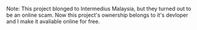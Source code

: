Note: This project blonged to Intermedius Malaysia, but they turned out to be an online scam. Now this project's ownership belongs to it's devloper and I make it avaliable online for free.
